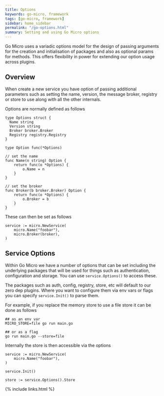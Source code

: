 ```yaml
---
title: Options
keywords: go-micro, framework
tags: [go-micro, framework]
sidebar: home_sidebar
permalink: "/go-options.html"
summary: Setting and using Go Micro options
---
```


Go Micro uses a variadic options model for the design of passing arguments for the creation and initialisation of 
packages and also as optional params for methods. This offers flexibility in power for extending our option usage 
across plugins.

## Overview

When create a new service you have option of passing additional parameters such as setting the name, version, 
the message broker, registry or store to use along with all the other internals. 

Options are normally defined as follows

```
type Options struct {
  Name string
  Version string
  Broker broker.Broker
  Registry registry.Registry
}

type Option func(*Options)

// set the name
func Name(n string) Option {
	return func(o *Options) {
		o.Name = n
	}
}

// set the broker
func Broker(b broker.Broker) Option {
	return func(o *Options) {
		o.Broker = b
	}
}
```

These can then be set as follows

```
service := micro.NewService(
	micro.Name("foobar"),
	micro.Broker(broker),
)
```

## Service Options

Within Go Micro we have a number of options that can be set including the underlying packages that will be used 
for things such as authentication, configuration and storage. You can use `service.Options()` to access these.

The packages such as auth, config, registry, store, etc will default to our zero dep plugins. Where you want 
to configure them via env vars or flags you can specify `service.Init()` to parse them.

For example, if you replace the memory store to use a file store it can be done as follows

```
## as an env var
MICRO_STORE=file go run main.go

## or as a flag
go run main.go --store=file
```

Internally the store is then accessible via the options

```
service := micro.NewService(
	micro.Name("foobar"),
)

service.Init()

store := service.Options().Store
```


{% include links.html %}
